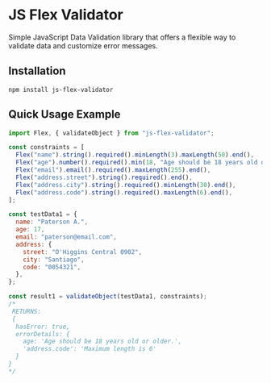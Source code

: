 # JS Flex Validator

Simple JavaScript Data Validation library that offers a flexible way to validate data and customize error messages.

## Installation

`npm install js-flex-validator`

## Quick Usage Example

```js
import Flex, { validateObject } from "js-flex-validator";

const constraints = [
  Flex("name").string().required().minLength(3).maxLength(50).end(),
  Flex("age").number().required().min(18, "Age should be 18 years old or older.").max(65).end(),
  Flex("email").email().required().maxLength(255).end(),
  Flex("address.street").string().required().end(),
  Flex("address.city").string().required().minLength(30).end(),
  Flex("address.code").string().required().maxLength(6).end(),
];

const testData1 = {
  name: "Paterson A.",
  age: 17,
  email: "paterson@email.com",
  address: {
    street: "O'Higgins Central 0902",
    city: "Santiago",
    code: "0054321",
  },
};

const result1 = validateObject(testData1, constraints);
/*
 RETURNS:
 {
  hasError: true,
  errorDetails: { 
    age: 'Age should be 18 years old or older.', 
    'address.code': 'Maximum length is 6' 
  }
}
*/
```
